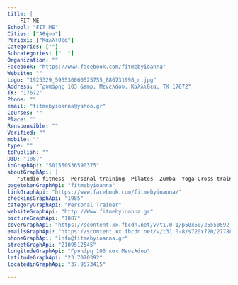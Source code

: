 ```yaml
---
title: |
    FIT ME
School: "FIT ME"
Cities: ["Αθήνα"]
Perioxi: ["Καλλιθέα"]
Categories: [""]
Subcategories: ["  "]
Organization: ""
Facebook: "https://www.facebook.com/fitmebyioanna"
Website: ""
Logo: "1925329_595530060525755_886731998_n.jpg"
Address: "Γρυπάρης 103 &amp; Μενελάου, Καλλιθέα, ΤΚ 17672"
TK: "17672"
Phone: ""
email: "fitmebyioanna@yahoo.gr"
Courses: ""
Place: ""
Rensponsible: ""
Verified: ""
mobile: ""
type: ""
toPublish: ""
UID: "1087"
idGraphApi: "501550536590375"
aboutGraphApi: | 
   "Studio fitness- Personal training- Pilates- Zumba- Yoga-Cross training- TRX- baby yoga- Zumba kids- yoga kids - tae Bo - body power "
pagetokenGraphApi: "fitmebyioanna"
linkGraphApi: "https://www.facebook.com/fitmebyioanna/"
checkinsGraphApi: "1985"
categoryGraphApi: "Personal Trainer"
websiteGraphApi: "http://Www.fitmebyioanna.gr"
pictureGraphApi: "1087"
coverGraphApi: "https://scontent.xx.fbcdn.net/v/t1.0-1/p50x50/25550592_1634954619916622_544961811614224679_n.jpg?oh=28b4c6f9959ee09f72d25af48f4aa598&amp;oe=5B368EC4"
emailsGraphApi: "https://scontent.xx.fbcdn.net/v/t31.0-8/s720x720/27788327_1685377141541036_7179495187833775967_o.jpg?oh=ade653810e3a1f8d1939619ded3a4e2a&amp;oe=5B37BC29"
phoneGraphApi: "info@fitmebyioanna.gr"
streetGraphApi: "2109512545"
longitudeGraphApi: "Γρυπάρη 103 και Μενελάου"
latitudeGraphApi: "23.7070392"
locatedinGraphApi: "37.9573415"

---
```




